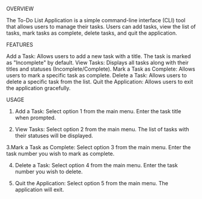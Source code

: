 OVERVIEW

The To-Do List Application is a simple command-line interface (CLI) tool that allows users to manage their tasks. Users can add tasks, view the list of tasks, mark tasks as complete, delete tasks, and quit the application.

FEATURES

Add a Task: Allows users to add a new task with a title. The task is marked as "Incomplete" by default.
View Tasks: Displays all tasks along with their titles and statuses (Incomplete/Complete).
Mark a Task as Complete: Allows users to mark a specific task as complete.
Delete a Task: Allows users to delete a specific task from the list.
Quit the Application: Allows users to exit the application gracefully.

USAGE
1. Add a Task:
Select option 1 from the main menu.
Enter the task title when prompted.

2. View Tasks:
Select option 2 from the main menu.
The list of tasks with their statuses will be displayed.

3.Mark a Task as Complete:
Select option 3 from the main menu.
Enter the task number you wish to mark as complete.

4. Delete a Task:
Select option 4 from the main menu.
Enter the task number you wish to delete.

5. Quit the Application:
Select option 5 from the main menu.
The application will exit.
